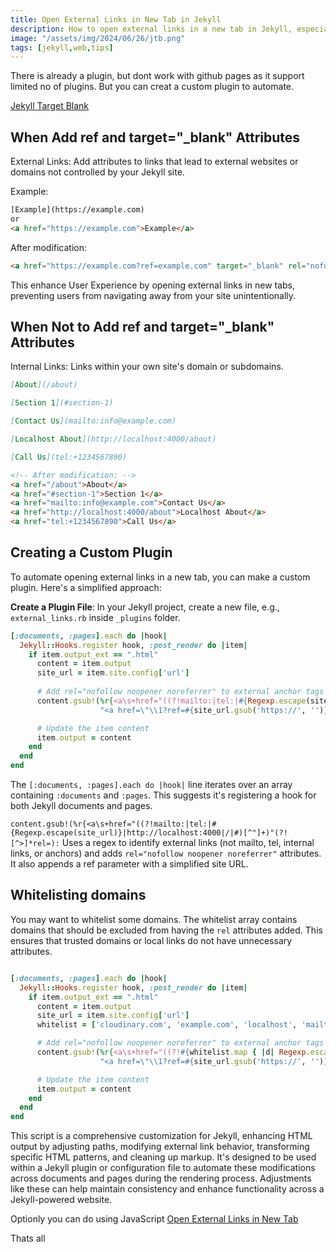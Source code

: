 ```yaml
---
title: Open External Links in New Tab in Jekyll
description: How to open external links in a new tab in Jekyll, especially when GitHub Pages restricts certain plugins.
image: "/assets/img/2024/06/26/jtb.png"
tags: [jekyll,web,tips]
---
```



There is already a plugin, but dont work with github pages as it support limited no of plugins. But you can creat a custom plugin to automate.


[Jekyll Target Blank](https://github.com/keithmifsud/jekyll-target-blank)
 

## When Add ref and target="_blank" Attributes

External Links: Add attributes to links that lead to external websites or domains not controlled by your Jekyll site.

Example:

```html
[Example](https://example.com) 
or
<a href="https://example.com">Example</a>
```

After modification:

```html 
<a href="https://example.com?ref=example.com" target="_blank" rel="nofollow noopener noreferrer">Example</a>

```

This enhance User Experience by opening external links in new tabs, preventing users from navigating away from your site unintentionally.

 

## When Not to Add ref and target="_blank" Attributes 

Internal Links: Links within your own site's domain or subdomains.

```md
[About](/about)

[Section 1](#section-1)

[Contact Us](mailto:info@example.com)

[Localhost About](http://localhost:4000/about)

[Call Us](tel:+1234567890)

```

```html
<!-- After modification: -->
<a href="/about">About</a>
<a href="#section-1">Section 1</a>
<a href="mailto:info@example.com">Contact Us</a>
<a href="http://localhost:4000/about">Localhost About</a>
<a href="tel:+1234567890">Call Us</a>
```
 

## Creating a Custom Plugin

To automate opening external links in a new tab, you can make a custom plugin. Here's a simplified approach:

 **Create a Plugin File**: In your Jekyll project, create a new file, e.g., `external_links.rb` inside `_plugins` folder.

```ruby
[:documents, :pages].each do |hook|
  Jekyll::Hooks.register hook, :post_render do |item|
    if item.output_ext == ".html"
      content = item.output
      site_url = item.site.config['url']
      
      # Add rel="nofollow noopener noreferrer" to external anchor tags and ref parameter
      content.gsub!(%r{<a\s+href="((?!mailto:|tel:|#{Regexp.escape(site_url)}|http://localhost:4000|/|#)[^"]+)"(?![^>]*rel=)}, 
                    "<a href=\"\\1?ref=#{site_url.gsub('https://', '')}\" target=\"_blank\" rel=\"nofollow noopener noreferrer\"")

      # Update the item content
      item.output = content
    end
  end
end 

``` 

The `[:documents, :pages].each do |hook|` line iterates over an array containing `:documents` and `:pages`. This suggests it's registering a hook for both Jekyll documents and pages.


`content.gsub!(%r{<a\s+href="((?!mailto:|tel:|#{Regexp.escape(site_url)}|http://localhost:4000|/|#)[^"]+)"(?![^>]*rel=):` Uses a regex to identify external links (not mailto, tel, internal links, or anchors) and adds `rel="nofollow noopener noreferrer"` attributes. It also appends a ref parameter with a simplified site URL.


## Whitelisting domains

You may want to whitelist some domains. The whitelist array contains domains that should be excluded from having the `rel` attributes added. This ensures that trusted domains or local links do not have unnecessary attributes.

```ruby

[:documents, :pages].each do |hook|
  Jekyll::Hooks.register hook, :post_render do |item|
    if item.output_ext == ".html"
      content = item.output
      site_url = item.site.config['url']
      whitelist = ['cloudinary.com', 'example.com', 'localhost', 'mailto:', 'tel:']  # whitelist domains

      # Add rel="nofollow noopener noreferrer" to external anchor tags and ref parameter
      content.gsub!(%r{<a\s+href="((?!#{whitelist.map { |d| Regexp.escape(d) }.join('|')})[^"]+)"(?![^>]*rel=)}, 
                    "<a href=\"\\1?ref=#{site_url.gsub('https://', '')}\" target=\"_blank\" rel=\"nofollow noopener noreferrer\"")

      # Update the item content
      item.output = content
    end
  end
end

``` 

This script is a comprehensive customization for Jekyll, enhancing HTML output by adjusting paths, modifying external link behavior, transforming specific HTML patterns, and cleaning up markup. It's designed to be used within a Jekyll plugin or configuration file to automate these modifications across documents and pages during the rendering process. Adjustments like these can help maintain consistency and enhance functionality across a Jekyll-powered website.  


Optionly you can do using JavaScript [Open External Links in New Tab](/open-external-links-in-new-tab)

Thats all